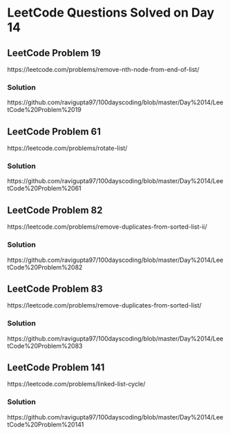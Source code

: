 # LeetCode Questions Solved on Day 14

<h2>LeetCode Problem 19</h2>  https://leetcode.com/problems/remove-nth-node-from-end-of-list/
<h3>Solution</h3>  https://github.com/ravigupta97/100dayscoding/blob/master/Day%2014/LeetCode%20Problem%2019

<h2>LeetCode Problem 61</h2>  https://leetcode.com/problems/rotate-list/
<h3>Solution</h3>  https://github.com/ravigupta97/100dayscoding/blob/master/Day%2014/LeetCode%20Problem%2061

<h2>LeetCode Problem 82</h2>  https://leetcode.com/problems/remove-duplicates-from-sorted-list-ii/
<h3>Solution</h3>  https://github.com/ravigupta97/100dayscoding/blob/master/Day%2014/LeetCode%20Problem%2082

<h2>LeetCode Problem 83</h2>  https://leetcode.com/problems/remove-duplicates-from-sorted-list/ 
<h3>Solution</h3>  https://github.com/ravigupta97/100dayscoding/blob/master/Day%2014/LeetCode%20Problem%2083 

<h2>LeetCode Problem 141</h2>  https://leetcode.com/problems/linked-list-cycle/
<h3>Solution</h3>  https://github.com/ravigupta97/100dayscoding/blob/master/Day%2014/LeetCode%20Problem%20141
